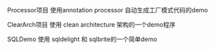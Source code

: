 Processor项目
使用annotation processor 自动生成工厂模式代码的demo

ClearArch项目
使用 clean architecture 架构的一个demo程序

SQLDemo
使用 sqldelight 和 sqlbrite的一个简单demo
